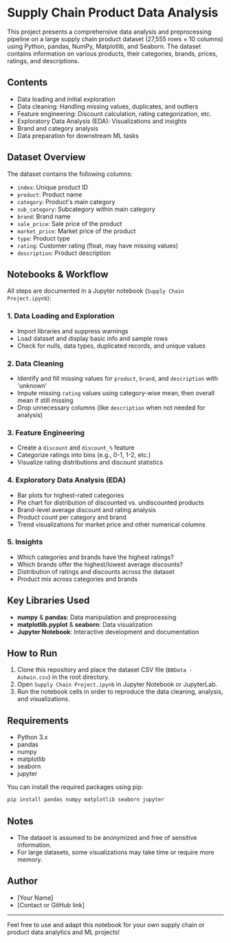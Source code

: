 # Supply Chain Product Data Analysis

This project presents a comprehensive data analysis and preprocessing pipeline on a large supply chain product dataset (27,555 rows × 10 columns) using Python, pandas, NumPy, Matplotlib, and Seaborn. The dataset contains information on various products, their categories, brands, prices, ratings, and descriptions.

## Contents

- Data loading and initial exploration
- Data cleaning: Handling missing values, duplicates, and outliers
- Feature engineering: Discount calculation, rating categorization, etc.
- Exploratory Data Analysis (EDA): Visualizations and insights
- Brand and category analysis
- Data preparation for downstream ML tasks

## Dataset Overview

The dataset contains the following columns:

- `index`: Unique product ID
- `product`: Product name
- `category`: Product's main category
- `sub_category`: Subcategory within main category
- `brand`: Brand name
- `sale_price`: Sale price of the product
- `market_price`: Market price of the product
- `type`: Product type
- `rating`: Customer rating (float, may have missing values)
- `description`: Product description

## Notebooks & Workflow

All steps are documented in a Jupyter notebook (`Supply Chain Project.ipynb`):

### 1. Data Loading and Exploration

- Import libraries and suppress warnings
- Load dataset and display basic info and sample rows
- Check for nulls, data types, duplicated records, and unique values

### 2. Data Cleaning

- Identify and fill missing values for `product`, `brand`, and `description` with 'unknown'
- Impute missing `rating` values using category-wise mean, then overall mean if still missing
- Drop unnecessary columns (like `description` when not needed for analysis)

### 3. Feature Engineering

- Create a `discount` and `discount_%` feature
- Categorize ratings into bins (e.g., 0-1, 1-2, etc.)
- Visualize rating distributions and discount statistics

### 4. Exploratory Data Analysis (EDA)

- Bar plots for highest-rated categories
- Pie chart for distribution of discounted vs. undiscounted products
- Brand-level average discount and rating analysis
- Product count per category and brand
- Trend visualizations for market price and other numerical columns

### 5. Insights

- Which categories and brands have the highest ratings?
- Which brands offer the highest/lowest average discounts?
- Distribution of ratings and discounts across the dataset
- Product mix across categories and brands

## Key Libraries Used

- **numpy** & **pandas**: Data manipulation and preprocessing
- **matplotlib.pyplot** & **seaborn**: Data visualization
- **Jupyter Notebook**: Interactive development and documentation

## How to Run

1. Clone this repository and place the dataset CSV file (`BBData -Ashwin.csv`) in the root directory.
2. Open `Supply Chain Project.ipynb` in Jupyter Notebook or JupyterLab.
3. Run the notebook cells in order to reproduce the data cleaning, analysis, and visualizations.

## Requirements

- Python 3.x
- pandas
- numpy
- matplotlib
- seaborn
- jupyter

You can install the required packages using pip:
```bash
pip install pandas numpy matplotlib seaborn jupyter
```

## Notes

- The dataset is assumed to be anonymized and free of sensitive information.
- For large datasets, some visualizations may take time or require more memory.

## Author

- [Your Name]
- [Contact or GitHub link]

---

Feel free to use and adapt this notebook for your own supply chain or product data analytics and ML projects!